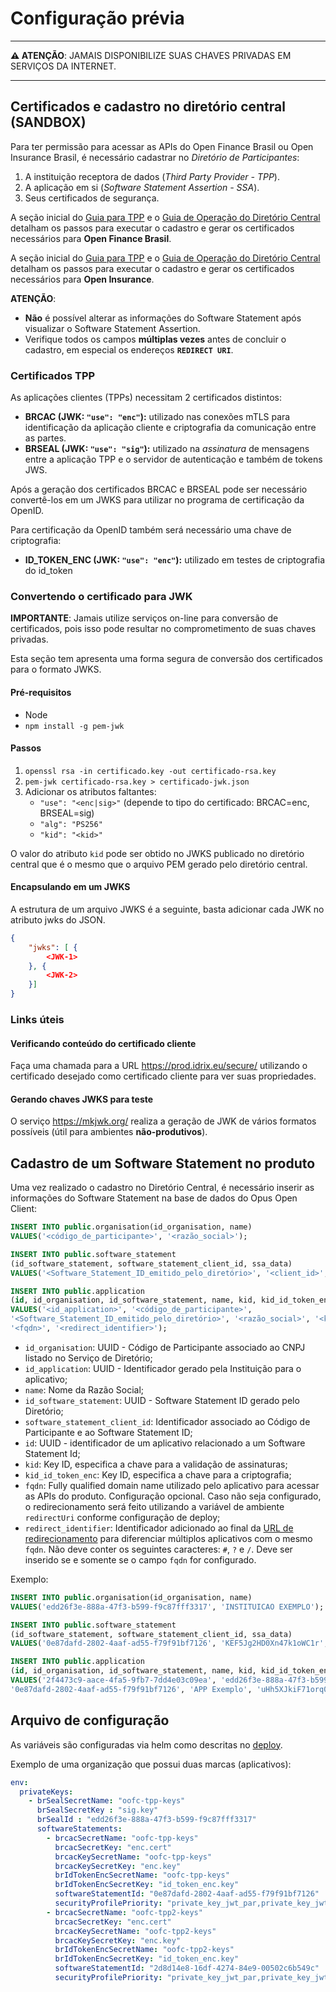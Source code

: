 # Configuração prévia

---

**:warning: ATENÇÃO**: JAMAIS DISPONIBILIZE SUAS CHAVES PRIVADAS EM SERVIÇOS DA INTERNET.

---

## Certificados e cadastro no diretório central (SANDBOX)

Para ter permissão para acessar as APIs do Open Finance Brasil ou Open Insurance
Brasil, é necessário cadastrar no *Diretório de Participantes*:

1. A instituição receptora de dados (*Third Party Provider - TPP*).
2. A aplicação em si (*Software Statement Assertion - SSA*).
3. Seus certificados de segurança.

A seção inicial do
[Guia para TPP](https://openfinancebrasil.atlassian.net/wiki/spaces/OF/pages/240648607/PT+Guia+do+Usu+rio+para+Institui+es+Receptores+de+Dados+e+Iniciadores+de+Pagamento+TTP+PISP)
e o [Guia de Operação do Diretório Central](https://openfinancebrasil.atlassian.net/wiki/spaces/OF/pages/17378602/Guia+de+Opera+o+do+Diret+rio+Central)
detalham os passos para executar o cadastro e gerar os certificados necessários
para **Open Finance Brasil**.

A seção inicial do
[Guia para TPP](https://br-openinsurance.github.io/areadesenvolvedor/#guia-do-usuario-para-instituicoes-receptores-de-dados)
e o [Guia de Operação do Diretório Central](https://br-openinsurance.github.io/areadesenvolvedor/#guia-de-operacao-do-diretorio-central)
detalham os passos para executar o cadastro e gerar os certificados necessários
para **Open Insurance**.

**ATENÇÃO**:

- **Não** é possível alterar as informações do Software Statement após visualizar
o Software Statement Assertion.
- Verifique todos os campos **múltiplas vezes** antes de concluir o cadastro,
em especial os endereços **`REDIRECT URI`**.

### Certificados TPP

As aplicações clientes (TPPs) necessitam 2 certificados distintos:

- **BRCAC (JWK: `"use": "enc"`):**
utilizado nas conexões mTLS para identificação da aplicação cliente e
criptografia da comunicação entre as partes.
- **BRSEAL (JWK: `"use": "sig"`):**
utilizado na *assinatura* de mensagens entre a aplicação TPP e o servidor
de autenticação e também de tokens JWS.

Após a geração dos certificados BRCAC e BRSEAL pode ser necessário convertê-los
em um JWKS para utilizar no programa de certificação da OpenID.

Para certificação da OpenID também será necessário uma chave de criptografia:

- **ID_TOKEN_ENC (JWK: `"use": "enc"`):** utilizado em testes de criptografia do
id_token

### Convertendo o certificado para JWK

**IMPORTANTE**: Jamais utilize serviços on-line para conversão de certificados,
pois isso pode resultar no comprometimento de suas chaves privadas.

Esta seção tem apresenta uma forma segura de conversão dos
certificados para o formato JWKS.

#### Pré-requisitos

- Node
- `npm install -g pem-jwk`

#### Passos

1. `openssl rsa -in certificado.key -out certificado-rsa.key`
2. `pem-jwk certificado-rsa.key > certificado-jwk.json`
3. Adicionar os atributos faltantes:
   - `"use": "<enc|sig>"` (depende to tipo do certificado: BRCAC=enc, BRSEAL=sig)
   - `"alg": "PS256"`
   - `"kid": "<kid>"`

O valor do atributo `kid` pode ser obtido no JWKS publicado no diretório central
que é o mesmo que o arquivo PEM gerado pelo diretório central.

#### Encapsulando em um JWKS

A estrutura de um arquivo JWKS é a seguinte, basta adicionar cada JWK no atributo
jwks do JSON.

```JSON
{
    "jwks": [ {
        <JWK-1>
    }, {
        <JWK-2>
    }]
}
```

### Links úteis

#### Verificando conteúdo do certificado cliente

Faça uma chamada para a URL <https://prod.idrix.eu/secure/>
utilizando o certificado desejado como certificado cliente para ver suas propriedades.

#### Gerando chaves JWKS para teste

O serviço <https://mkjwk.org/> realiza a geração de JWK de vários formatos
possíveis (útil para ambientes **não-produtivos**).

## Cadastro de um Software Statement no produto

Uma vez realizado o cadastro no Diretório Central,
é necessário inserir as informações do Software Statement
na base de dados do Opus Open Client:

```sql
INSERT INTO public.organisation(id_organisation, name)
VALUES('<código_de_participante>', '<razão_social>');

INSERT INTO public.software_statement
(id_software_statement, software_statement_client_id, ssa_data)
VALUES('<Software_Statement_ID_emitido_pelo_diretório>', '<client_id>', null);

INSERT INTO public.application
(id, id_organisation, id_software_statement, name, kid, kid_id_token_enc, fqdn, redirect_identifier)
VALUES('<id_application>', '<código_de_participante>',
'<Software_Statement_ID_emitido_pelo_diretório>', '<razão_social>', '<key_id>', '<key_id>',
'<fqdn>', '<redirect_identifier>');
```

- `id_organisation`: UUID - Código de Participante associado ao CNPJ listado no
Serviço de Diretório;
- `id_application`: UUID - Identificador gerado pela Instituição para o aplicativo;
- `name`: Nome da Razão Social;
- `id_software_statement`: UUID - Software Statement ID gerado pelo Diretório;
- `software_statement_client_id`: Identificador associado ao Código de Participante
e ao Software Statement ID;
- `id`: UUID - identificador de um aplicativo relacionado a um Software Statement
Id;
- `kid`: Key ID, especifica a chave para a validação de assinaturas;
- `kid_id_token_enc`: Key ID, especifica a chave para a criptografia;
- `fqdn`: Fully qualified domain name utilizado pelo aplicativo para acessar as
APIs do produto. Configuração opcional. Caso não seja configurado, o redirecionamento
será feito utilizando a variável de ambiente `redirectUri` conforme
configuração de deploy;
- `redirect_identifier`: Identificador adicionado ao final da [URL de redirecionamento](../utilizacao/redirecionamento-app-to-app/readme.md)
para diferenciar múltiplos aplicativos com o mesmo `fqdn`. Não deve conter os
seguintes caracteres: `#`, `?` e `/`. Deve ser inserido se e somente se o campo
`fqdn` for configurado.

Exemplo:

```sql
INSERT INTO public.organisation(id_organisation, name)
VALUES('edd26f3e-888a-47f3-b599-f9c87fff3317', 'INSTITUICAO EXEMPLO');

INSERT INTO public.software_statement
(id_software_statement, software_statement_client_id, ssa_data)
VALUES('0e87dafd-2802-4aaf-ad55-f79f91bf7126', 'KEF5Jg2HD0Xn47k1oWC1r', null);

INSERT INTO public.application
(id, id_organisation, id_software_statement, name, kid, kid_id_token_enc)
VALUES('2f4473c9-aace-4fa5-9fb7-7dd4e03c09ea', 'edd26f3e-888a-47f3-b599-f9c87fff3317',
'0e87dafd-2802-4aaf-ad55-f79f91bf7126', 'APP Exemplo', 'uHh5XJkiF71orq05gfbaxJLZj6Aft8kDIZuYp4qgFs9','72f4111fa710e07dfc205f342a1c1bdd50d72179fb96a810e1176a57ee5ba43d');
```

## Arquivo de configuração

As variáveis são configuradas via helm como descritas no [deploy](../deploy/readme.md#privateKeys).

Exemplo de uma organização que possui duas marcas (aplicativos):

```yaml
env:
  privateKeys:
    - brSealSecretName: "oofc-tpp-keys"
      brSealSecretKey : "sig.key"
      brSealId : "edd26f3e-888a-47f3-b599-f9c87fff3317"
      softwareStatements:
        - brcacSecretName: "oofc-tpp-keys"
          brcacSecretKey: "enc.cert"
          brcacKeySecretName: "oofc-tpp-keys"
          brcacKeySecretKey: "enc.key"
          brIdTokenEncSecretName: "oofc-tpp-keys"
          brIdTokenEncSecretKey: "id_token_enc.key"
          softwareStatementId: "0e87dafd-2802-4aaf-ad55-f79f91bf7126"
          securityProfilePriority: "private_key_jwt_par,private_key_jwt,tls_client_auth,tls_client_auth_par"
        - brcacSecretName: "oofc-tpp2-keys"
          brcacSecretKey: "enc.cert"
          brcacKeySecretName: "oofc-tpp2-keys"
          brcacKeySecretKey: "enc.key"
          brIdTokenEncSecretName: "oofc-tpp2-keys"
          brIdTokenEncSecretKey: "id_token_enc.key"
          softwareStatementId: "2d8d14e8-16df-4274-84e9-00502c6b549c"
          securityProfilePriority: "private_key_jwt_par,private_key_jwt,tls_client_auth,tls_client_auth_par"
```
